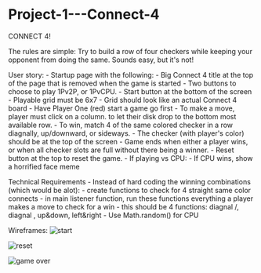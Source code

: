 # Project-1---Connect-4


CONNECT 4!

The rules are simple: Try to build a row of four checkers while keeping your opponent from doing the same. Sounds easy, but it's not!




User story:
    - Startup page with the following:
        - Big Connect 4 title at the top of the page that is removed when the game is started
        - Two buttons to choose to play 1Pv2P, or 1PvCPU.
        - Start button at the bottom of the screen
    - Playable grid must be 6x7
    - Grid should look like an actual Connect 4 board
    - Have Player One (red) start a game go first
    - To make a move, player must click on a column. to let their disk drop to the bottom most available row.
    - To win, match 4 of the same colored checker in a row diagnally, up/downward, or sideways.
        - The checker (with player's color) should be at the top of the screen
    - Game ends when either a player wins, or when all checker slots are full without there being a winner.
    - Reset button at the top to reset the game.
    - If playing vs CPU:
        - If CPU wins, show a horrified face meme

Technical Requirements
    - Instead of hard coding the winning combinations (which would be alot):
        - create functions to check for 4 straight same color connects
        - in main listener function, run these functions everything a player makes a move to check for a win
        - this should be 4 functions: diagnal /, diagnal \, up&down, left&right
    - Use Math.random() for CPU

Wireframes:
![start](https://user-images.githubusercontent.com/101136389/169831210-dba3dbe4-7b1a-4a63-896d-9c94e6f9d9e4.jpg)

![reset](https://user-images.githubusercontent.com/101136389/169831248-431ab100-8f43-4034-8f7d-b1b32f6d9e8d.jpg)

![game over](https://user-images.githubusercontent.com/101136389/169831236-ac84088a-dacd-4dd5-b3a8-51f7c5b53cd2.jpg)

